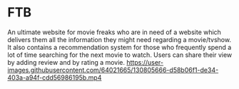 # FTB
An ultimate website for movie freaks who are in need of a website which delivers them all the information they might need regarding a movie/tvshow.
It also contains a recommendation system for those who frequently spend a lot of time searching for the next movie to watch.
Users can share their view by adding review and by rating a movie. 
https://user-images.githubusercontent.com/64021665/130805666-d58b06f1-de34-403a-a94f-cdd56986195b.mp4

